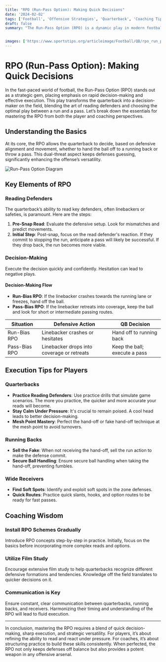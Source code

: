 ```yaml
---
title: "RPO (Run-Pass Option): Making Quick Decisions"
date: '2024-02-02'
tags: ['Football', 'Offensive Strategies', 'Quarterback', 'Coaching Tips', 'Player Development', 'RPO', 'Run-Pass Option', 'Decision Making', 'Game Tactics']
draft: false
summary: "The Run-Pass Option (RPO) is a dynamic play in modern football that demands rapid decision-making and adaptive execution from quarterbacks. This article delves into the intricacies of the RPO, offering insights from both player and coaching perspectives."


images: ['https://www.sportstips.org/articleimage/Football/QB/rpo_run_pass_option_making_quick_decisions.webp', 'https://example.com/rpo-diagram.webp']
---
```


# RPO (Run-Pass Option): Making Quick Decisions

In the fast-paced world of football, the Run-Pass Option (RPO) stands out as a strategic gem, placing emphasis on rapid decision-making and effective execution. This play transforms the quarterback into a decision-maker on the field, blending the art of reading defenders and choosing the optimal play between a run and a pass. Let’s break down the essentials for mastering the RPO from both the player and coaching perspectives.

## Understanding the Basics

At its core, the RPO allows the quarterback to decide, based on defensive alignment and movement, whether to hand the ball off to a running back or throw a pass. This dual-threat aspect keeps defenses guessing, significantly enhancing the offense’s versatility.

![Run-Pass Option Diagram](https://example.com/rpo-diagram.webp)

## Key Elements of RPO

### Reading Defenders
The quarterback’s ability to read key defenders, often linebackers or safeties, is paramount. Here are the steps:

1. **Pre-Snap Read**: Evaluate the defensive setup. Look for mismatches and predict movements.
2. **Initial Step**: Post-snap, focus on the read defender's reaction. If they commit to stopping the run, anticipate a pass will likely be successful. If they drop back, the run becomes more viable.

### Decision-Making
Execute the decision quickly and confidently. Hesitation can lead to negative plays.

#### Decision-Making Flow
- **Run-Bias RPO**: If the linebacker crashes towards the running lane or freezes, hand off the ball.
- **Pass-Bias RPO**: If the linebacker retreats into coverage, keep the ball and look for short or intermediate passing routes.

| **Situation**      | **Defensive Action**                     | **QB Decision**                     |
|---------------------|------------------------------------------|-------------------------------------|
| Run-Bias RPO       | Linebacker crashes or hesitates          | Hand off to running back            |
| Pass-Bias RPO      | Linebacker drops into coverage or retreats| Keep the ball; execute a pass       |

## Execution Tips for Players

### Quarterbacks
- **Practice Reading Defenders**: Use practice drills that simulate game scenarios. The more you practice, the quicker and more accurate your reads will become.
- **Stay Calm Under Pressure**: It's crucial to remain poised. A cool head leads to better decision-making.
- **Mesh Point Mastery**: Perfect the hand-off or fake hand-off technique at the mesh point to avoid turnovers.

### Running Backs
- **Sell the Fake**: When not receiving the hand-off, sell the run action to make the defense commit.
- **Secure Ball Handling**: Ensure secure ball handling when taking the hand-off, preventing fumbles.

### Wide Receivers
- **Find Soft Spots**: Identify and exploit soft spots in the zone defenses.
- **Quick Routes**: Practice quick slants, hooks, and option routes to be ready for fast passes.

## Coaching Wisdom

### Install RPO Schemes Gradually
Introduce RPO concepts step-by-step in practice. Initially, focus on the basics before incorporating more complex reads and options.

### Utilize Film Study
Encourage extensive film study to help quarterbacks recognize different defensive formations and tendencies. Knowledge off the field translates to quicker decisions on it.

### Communication is Key
Ensure constant, clear communication between quarterbacks, running backs, and receivers. Harmonizing their timing and understanding of the RPO will lead to fluid execution.

---

In conclusion, mastering the RPO requires a blend of quick decision-making, sharp execution, and strategic versatility. For players, it’s about refining the ability to read and react under pressure. For coaches, it’s about structuring practice to build these skills consistently. When perfected, the RPO not only keeps defenses off balance but also provides a potent weapon in any offensive arsenal.
